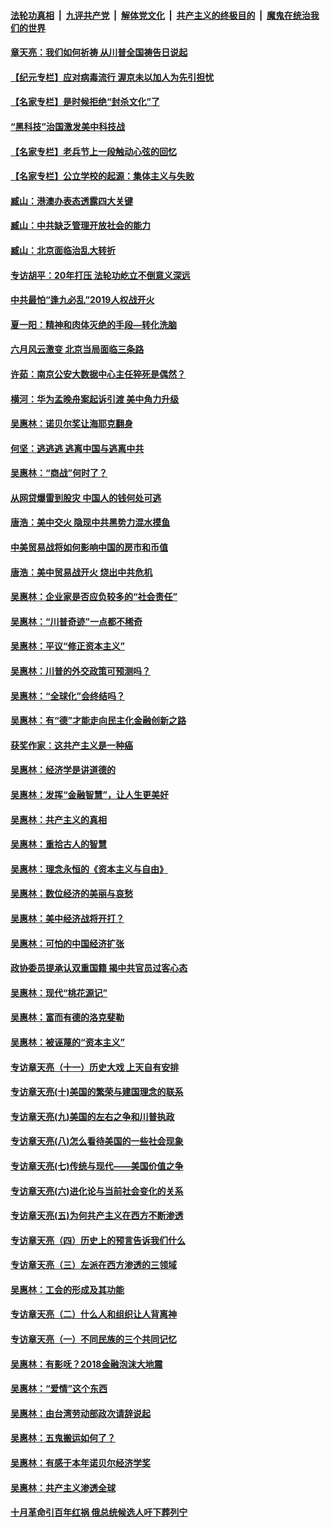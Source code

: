 

####  [法轮功真相](../../../../basic/blob/master/README.md?t=06271702) &nbsp;|&nbsp; [九评共产党](../../../../9ping.md/blob/master/README.md?t=06271702) &nbsp;|&nbsp; [解体党文化](../../../../jtdwh.md/blob/master/README.md?t=06271702)  &nbsp;|&nbsp; [共产主义的终极目的](../../../../gczydzjmd.md/blob/master/README.md?t=06271702) &nbsp;|&nbsp; [魔鬼在统治我们的世界](../../../../mgztzwmdsj.md/blob/master/README.md?t=06271702) 

#### [章天亮：我们如何祈祷 从川普全国祷告日说起](../pages/nsc423/n11944627.md?t=06271702) 

#### [【纪元专栏】应对病毒流行 渥京未以加人为先引担忧](../pages/nsc423/n11875714.md?t=06271702) 

#### [【名家专栏】是时候拒绝“封杀文化”了](../pages/nsc423/n11814093.md?t=06271702) 

#### [“黑科技”治国激发美中科技战](../pages/nsc423/n11638056.md?t=06271702) 

#### [【名家专栏】老兵节上一段触动心弦的回忆](../pages/nsc423/n11646016.md?t=06271702) 

#### [【名家专栏】公立学校的起源：集体主义与失败](../pages/nsc423/n11601833.md?t=06271702) 

#### [臧山：港澳办表态透露四大关键](../pages/nsc423/n11421628.md?t=06271702) 

#### [臧山：中共缺乏管理开放社会的能力](../pages/nsc423/n11407457.md?t=06271702) 

#### [臧山：北京面临治乱大转折](../pages/nsc423/n11406895.md?t=06271702) 

#### [专访胡平：20年打压 法轮功屹立不倒意义深远](../pages/nsc423/n11398800.md?t=06271702) 

#### [中共最怕“逢九必乱”2019人权战开火](../pages/nsc423/n11385248.md?t=06271702) 

#### [夏一阳：精神和肉体灭绝的手段—转化洗脑](../pages/nsc423/n11368250.md?t=06271702) 

#### [六月风云激变 北京当局面临三条路](../pages/nsc423/n11313668.md?t=06271702) 

#### [许茹：南京公安大数据中心主任猝死是偶然？](../pages/nsc423/n11064744.md?t=06271702) 

#### [横河：华为孟晚舟案起诉引渡 美中角力升级](../pages/nsc423/n11027230.md?t=06271702) 

#### [吴惠林：诺贝尔奖让海耶克翻身](../pages/nsc423/n10890049.md?t=06271702) 

#### [何坚：逃逃逃 逃离中国与逃离中共](../pages/nsc423/n10592891.md?t=06271702) 

#### [吴惠林：“商战”何时了？](../pages/nsc423/n10573558.md?t=06271702) 

#### [从网贷爆雷到股灾 中国人的钱何处可逃](../pages/nsc423/n10572800.md?t=06271702) 

#### [唐浩：美中交火 隐现中共黑势力混水摸鱼](../pages/nsc423/n10544040.md?t=06271702) 

#### [中美贸易战将如何影响中国的房市和币值](../pages/nsc423/n10543697.md?t=06271702) 

#### [唐浩：美中贸易战开火 烧出中共危机](../pages/nsc423/n10540126.md?t=06271702) 

#### [吴惠林：企业家是否应负较多的“社会责任”](../pages/nsc423/n10535022.md?t=06271702) 

#### [吴惠林：“川普奇迹”一点都不稀奇](../pages/nsc423/n10512808.md?t=06271702) 

#### [吴惠林：平议“修正资本主义”](../pages/nsc423/n10495724.md?t=06271702) 

#### [吴惠林：川普的外交政策可预测吗？](../pages/nsc423/n10462387.md?t=06271702) 

#### [吴惠林：“全球化”会终结吗？](../pages/nsc423/n10452838.md?t=06271702) 

#### [吴惠林：有“德”才能走向民主化金融创新之路](../pages/nsc423/n10432292.md?t=06271702) 

#### [获奖作家：这共产主义是一种癌](../pages/nsc423/n10431541.md?t=06271702) 

#### [吴惠林：经济学是讲道德的](../pages/nsc423/n10398014.md?t=06271702) 

#### [吴惠林：发挥“金融智慧”，让人生更美好](../pages/nsc423/n10375019.md?t=06271702) 

#### [吴惠林：共产主义的真相](../pages/nsc423/n10351394.md?t=06271702) 

#### [吴惠林：重拾古人的智慧](../pages/nsc423/n10337691.md?t=06271702) 

#### [吴惠林：理念永恒的《资本主义与自由》](../pages/nsc423/n10316274.md?t=06271702) 

#### [吴惠林：数位经济的美丽与哀愁](../pages/nsc423/n10292946.md?t=06271702) 

#### [吴惠林：美中经济战将开打？](../pages/nsc423/n10258825.md?t=06271702) 

#### [吴惠林：可怕的中国经济扩张](../pages/nsc423/n10219147.md?t=06271702) 

#### [政协委员提承认双重国籍 揭中共官员过客心态](../pages/nsc423/n10208809.md?t=06271702) 

#### [吴惠林：现代“桃花源记”](../pages/nsc423/n10185234.md?t=06271702) 

#### [吴惠林：富而有德的洛克斐勒](../pages/nsc423/n10142264.md?t=06271702) 

#### [吴惠林：被诬蔑的“资本主义”](../pages/nsc423/n10124816.md?t=06271702) 

#### [专访章天亮（十一）历史大戏 上天自有安排](../pages/nsc423/n10094905.md?t=06271702) 

#### [专访章天亮(十)美国的繁荣与建国理念的联系](../pages/nsc423/n10094899.md?t=06271702) 

#### [专访章天亮(九)美国的左右之争和川普执政](../pages/nsc423/n10094889.md?t=06271702) 

#### [专访章天亮(八)怎么看待美国的一些社会现象](../pages/nsc423/n10094857.md?t=06271702) 

#### [专访章天亮(七)传统与现代——美国价值之争](../pages/nsc423/n10093140.md?t=06271702) 

#### [专访章天亮(六)进化论与当前社会变化的关系](../pages/nsc423/n10092036.md?t=06271702) 

#### [专访章天亮(五)为何共产主义在西方不断渗透](../pages/nsc423/n10083620.md?t=06271702) 

#### [专访章天亮（四）历史上的预言告诉我们什么](../pages/nsc423/n10083606.md?t=06271702) 

#### [专访章天亮（三）左派在西方渗透的三领域](../pages/nsc423/n10081115.md?t=06271702) 

#### [吴惠林：工会的形成及其功能](../pages/nsc423/n10080633.md?t=06271702) 

#### [专访章天亮（二）什么人和组织让人背离神](../pages/nsc423/n10076637.md?t=06271702) 

#### [专访章天亮（一）不同民族的三个共同记忆](../pages/nsc423/n10074188.md?t=06271702) 

#### [吴惠林：有影呒？2018金融泡沫大地震](../pages/nsc423/n10040534.md?t=06271702) 

#### [吴惠林：“爱情”这个东西](../pages/nsc423/n10019423.md?t=06271702) 

#### [吴惠林：由台湾劳动部政次请辞说起](../pages/nsc423/n9979679.md?t=06271702) 

#### [吴惠林：五鬼搬运如何了？](../pages/nsc423/n9925338.md?t=06271702) 

#### [吴惠林：有感于本年诺贝尔经济学奖](../pages/nsc423/n9871883.md?t=06271702) 

#### [吴惠林：共产主义渗透全球](../pages/nsc423/n9812748.md?t=06271702) 

#### [十月革命引百年红祸 俄总统候选人吁下葬列宁](../pages/nsc423/n9810182.md?t=06271702) 

